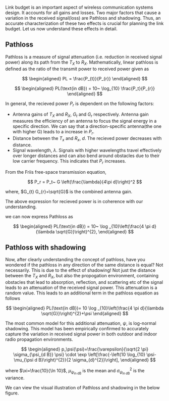 Link budget is an important aspect of wireless communication systems design. It accounts for all gains and losses. Two major factors that cause a variation in the received signal(loss) are Pathloss and shadowing. Thus, an accurate characterization of these two effects is crucial for planning the link budget. Let us now understand these effects in detail.

## Pathloss
Pathloss is a measure of signal attenuation (i.e. reduction in received signal power) along its path from the $T_{X}$ to $R_{X}$. Mathematically, linear pathloss is defined as the ratio of the transmit power to received power given as

$$
\begin{aligned}
PL = \frac{P_{t}}{P_{r}}
\end{aligned}
$$

$$
\begin{aligned}
PL(\text{in dB}) = 10~ \log_{10} \frac{P_t}{P_{r}}
\end{aligned}
$$

In general, the recieved power $P_r$ is dependent on the following factors:
- Antenna gains of $T_X$ and $R_X$, $G_t$ and $G_r$ respectively. Antenna gain measures the efficiency of an antenna to focus the signal energy in a specific direction. We can say that a direction-specific antenna(the one with higher G) leads to a increase in $P_r$.
- Distance between the $T_{x}$ and $R_{x}$, $d$. The recieved power decreases with distance. 
- Signal wavelength, $\lambda$. Signals with higher wavelengths travel effectively over longer distances and can also bend around obstacles due to their low carrier frequency. This indicates that $P_r$ increases.

From the Friis free-space transmission equation,

$$
P_r = P_t~ G \left(\frac{\lambda}{4\pi d}\right)^2
$$

where, $G_{t} G_{r}=\sqrt{G}$ is the combined antenna gain.

The above expression for recieved power is in coherence with our understanding.

we can now express Pathloss as

$$
\begin{aligned}
PL(\text{in dB}) = 10~ \log _{10}\left(\frac{4 \pi d}{\lambda \sqrt{G}}\right)^{2},
\end{aligned}
$$


## Pathloss with shadowing
Now, after clearly understanding the concept of pathloss, have you wondered if the pathloss in any direction of the same distance is equal? Not necessarily. This is due to the effect of shadowing! Not just the distance between the $T_{X}$ and $R_{X}$, but also the propogation environment, containing obstacles that lead to absorption, reflection, and scattering etc of the signal leads to an attenuation of the received signal power. This attenuation is a random value. This leads to an additional term in the pathloss equation as follows

$$
\begin{aligned}
PL(\text{in dB})= 10 \log _{10}\left(\frac{4 \pi d}{\lambda \sqrt{G}}\right)^{2}+\psi
\end{aligned}
$$

The most common model for this additional attenuation, $\psi$, is log-normal shadowing. This model has been empirically confirmed to accurately capture the variation in received signal power in both outdoor and indoor radio propagation environments.

$$
\begin{aligned}
p_\psi(\psi)=\frac{\varepsilon}{\sqrt{2 \pi} \sigma_{\psi_{d B}} \psi} \cdot \exp \left[\frac{-\left(10 \log_{10} \psi-\mu_{\psi d B}\right)^{2}}{2 \sigma_{d}^{2}}\right],
\end{aligned}
$$

where $\xi=\frac{10}{\ln 10}$, $\mu_{\psi_{\text{in dB}}}$ is the mean and $\sigma_{\psi_{\text{in dB}}}^{2}$ is the variance.

We can view the visual illustration of Pathloss and shadowing in the below figure.

